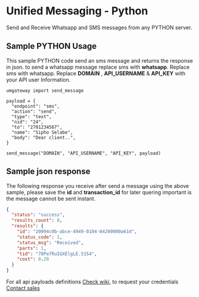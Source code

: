 # Unified Messaging - Python
Send and Receive Whatsapp and SMS messages from any PYTHON server.

## Sample PYTHON Usage
This sample PYTHON code send an sms message and returns the response in json. to send a whatsapp message replace sms with **whatsapp**.
Replace sms with whatsapp. Replace **DOMAIN** , **API_USERNAME** & **API_KEY** with your API user Information.

```
umgateway import send_message

payload = {
  "endpoint": "sms",
  "action": "send",
  "type": "text",
  "nid": "24",
  "to": "2701234567",
  "name": "Sipho Selabe",
  "body": "Dear client..",
}

send_message("DOMAIN", "API_USERNAME", "API_KEY", payload)
```

## Sample json response
The following response you receive after send a message using the above sample, please save the **id** and **transaction_id** for later quering important is the message cannot be sent instant.

```json
{
  "status": "success",
  "results_count": 8,
  "results": {
    "id": "20994c0b-abce-4949-0104-04200000a61d",
    "status_code": 1,
    "status_msg": "Received",
    "parts": 1,
    "tid": "78Pe7RuIGXElgLE.5154",
    "cost": 0.28
  }
}
```

For all api payloads definitions [Check wiki](https://github.com/xiigroup/Unified-Messaging-Py/wiki), to request your credentials [Contact sales](https://xiigroup.co.za/#contact)
